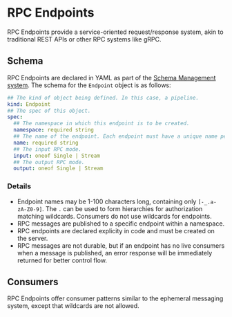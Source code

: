 RPC Endpoints
=============
RPC Endpoints provide a service-oriented request/response system, akin to traditional REST APIs or other RPC systems like gRPC.

## Schema
RPC Endpoints are declared in YAML as part of the [Schema Management system](./schema.md). The schema for the `Endpoint` object is as follows:

```yaml
## The kind of object being defined. In this case, a pipeline.
kind: Endpoint
## The spec of this object.
spec:
  ## The namespace in which this endpoint is to be created.
  namespace: required string
  ## The name of the endpoint. Each endpoint must have a unique name per namespace.
  name: required string
  ## The input RPC mode.
  input: oneof Single | Stream
  ## The output RPC mode.
  output: oneof Single | Stream
```

### Details
- Endpoint names may be 1-100 characters long, containing only `[-_.a-zA-Z0-9]`. The `.` can be used to form hierarchies for authorization matching wildcards. Consumers do not use wildcards for endpoints.
- RPC messages are published to a specific endpoint within a namespace.
- RPC endpoints are declared explicity in code and must be created on the server.
- RPC messages are not durable, but if an endpoint has no live consumers when a message is published, an error response will be immediately returned for better control flow.

## Consumers
RPC Endpoints offer consumer patterns similar to the ephemeral messaging system, except that wildcards are not allowed.
